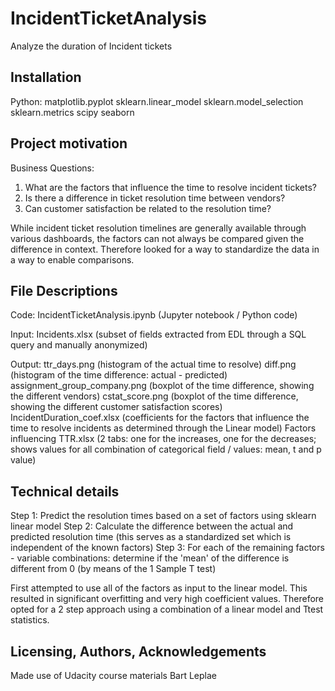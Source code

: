 # IncidentTicketAnalysis
Analyze the duration of Incident tickets

## Installation
Python:
matplotlib.pyplot
sklearn.linear_model
sklearn.model_selection
sklearn.metrics
scipy
seaborn

## Project motivation
Business Questions:
1. What are the factors that influence the time to resolve incident tickets?
2. Is there a difference in ticket resolution time between vendors?
3. Can customer satisfaction be related to the resolution time?

While incident ticket resolution timelines are generally available through various dashboards,
the factors can not always be compared given the difference in context.
Therefore looked for a way to standardize the data in a way to enable comparisons.

## File Descriptions
Code:
IncidentTicketAnalysis.ipynb (Jupyter notebook / Python code)

Input:
Incidents.xlsx (subset of fields extracted from EDL through a SQL query and manually anonymized)

Output:
ttr_days.png (histogram of the actual time to resolve)
diff.png (histogram of the time difference: actual - predicted)
assignment_group_company.png (boxplot of the time difference, showing the different vendors)
cstat_score.png (boxplot of the time difference, showing the different customer satisfaction scores)
IncidentDuration_coef.xlsx (coefficients for the factors that influence the time to resolve incidents as determined through the Linear model)
Factors influencing TTR.xlsx (2 tabs: one for the increases, one for the decreases; shows values for all combination of categorical field / values: mean, t and p value)

## Technical details
Step 1: Predict the resolution times based on a set of factors using sklearn linear model
Step 2: Calculate the difference between the actual and predicted resolution time (this serves as a standardized set which is independent of the known factors)
Step 3: For each of the remaining factors - variable combinations: determine if the 'mean' of the difference is different from 0 (by means of the 1 Sample T test)

First attempted to use all of the factors as input to the linear model.
This resulted in significant overfitting and very high coefficient values.
Therefore opted for a 2 step approach using a combination of a linear model and Ttest statistics.

## Licensing, Authors, Acknowledgements
Made use of Udacity course materials
Bart Leplae


